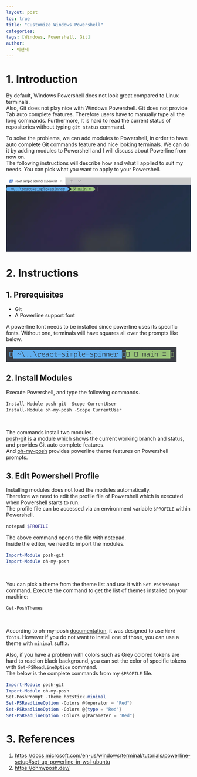 ```yaml
---
layout: post
toc: true
title: "Customize Windows Powershell"
categories: 
tags: [Windows, Powershell, Git]
author:
  - 이현재
---
```


# 1. Introduction
By default, Windows Powershell does not look great compared to Linux terminals.<br>
Also, Git does not play nice with Windows Powershell. Git does not provide
<kdb>Tab</kdb> auto complete features. Therefore users have to manually type all the long commands. Furthermore, It is hard to read the current status of repositories without typing ``git status`` command.
<br>

<!--more-->

To solve the problems, we can add modules to Powershell, in order to have
auto complete Git commands feature and nice looking terminals.
We can do it by adding modules to Powershell and
I will discuss about Powerline from now on.<br>
The following instructions will describe how and what I applied to suit my needs.
You can pick what you want to apply to your Powershell.
<br>

![powershell-example.webp](/img/2021-08-12-cutsomize-windows-powershell/powershell-example.webp)
<br>

# 2. Instructions
## 1. Prerequisites
- Git
- A Powerline support font

A powerline font needs to be installed since powerline uses its specific fonts.
Without one, terminals will have squares all over the prompts like below.
<br>

![powershell-broken.png](/img/2021-08-12-cutsomize-windows-powershell/powershell-broken.png)
<br>

## 2. Install Modules
Execute Powershell, and type the following commands.
<br>

```powershell
Install-Module posh-git -Scope CurrentUser
Install-Module oh-my-posh -Scope CurrentUser
```
<br>

The commands install two modules.<br>
[posh-git](https://github.com/dahlbyk/posh-git) is a module which shows the current working branch and status,
and provides Git auto complete features.<br>
And [oh-my-posh](https://ohmyposh.dev/) provides powerline theme features on Powershell prompts.
<br>

## 3. Edit Powershell Profile
Installing modules does not load the modules automatically.<br>
Therefore we need to edit the profile file of Powershell which is executed
when Powershell starts to run.<br>
The profile file can be accessed via an environment variable ``$PROFILE`` within Powershell.
<br>

```powershell
notepad $PROFILE
```

The above command opens the file with notepad.<br>
Inside the editor, we need to import the modules.
<br>

```powershell
Import-Module posh-git
Import-Module oh-my-posh
```
<br>

You can pick a theme from the theme list and use it with `Set-PoshPrompt` command.
Execute the command to get the list of themes installed on your machine:
```powershell
Get-PoshThemes
```
<br>

According to oh-my-posh [documentation](https://ohmyposh.dev/docs/fonts),
it was designed to use ``Nerd fonts``. However if you do not want to install
one of those, you can use a theme with ``minimal`` suffix. 
<br>

Also, if you have a problem with colors such as Grey colored tokens are
hard to read on black background, you can set the color of
specific tokens with `Set-PSReadLineOption` command.<br>
The below is the complete commands from my ``$PROFILE`` file.
<br>

```powershell
Import-Module posh-git
Import-Module oh-my-posh
Set-PoshPrompt -Theme hotstick.minimal
Set-PSReadlineOption -Colors @{operator = "Red"}
Set-PSReadlineOption -Colors @{type = "Red"}
Set-PSReadLineOption -Colors @{Parameter = "Red"}
```

# 3. References
1. https://docs.microsoft.com/en-us/windows/terminal/tutorials/powerline-setup#set-up-powerline-in-wsl-ubuntu
2. https://ohmyposh.dev/
